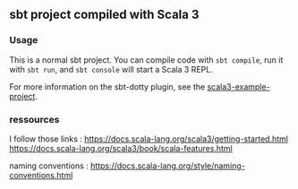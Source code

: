 ## sbt project compiled with Scala 3

### Usage

This is a normal sbt project. You can compile code with `sbt compile`, run it with `sbt run`, and `sbt console` will start a Scala 3 REPL.

For more information on the sbt-dotty plugin, see the
[scala3-example-project](https://github.com/scala/scala3-example-project/blob/main/README.md).

### ressources
I follow those links : 
https://docs.scala-lang.org/scala3/getting-started.html
https://docs.scala-lang.org/scala3/book/scala-features.html

naming conventions : 
https://docs.scala-lang.org/style/naming-conventions.html